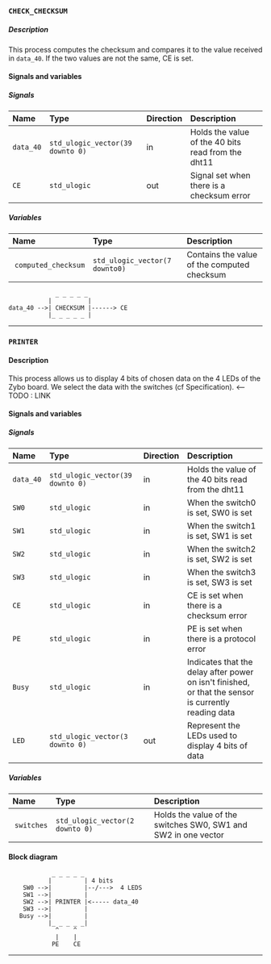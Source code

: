 ### <a name="checksum"></a> `CHECK_CHECKSUM`  
##### Description
This process computes the checksum and compares it to the value received in `data_40`.
If the two values are not the same, CE is set.
#### Signals and variables
##### Signals
| Name        | Type                             | Direction | Description                                          |
| :----       | :----                            | :----     | :----                                                |
| `data_40`   | `std_ulogic_vector(39 downto 0)` | in        | Holds the value of the 40 bits read from the dht11   |
| `CE`        | `std_ulogic`                     | out       | Signal set when there is a checksum error            |

##### Variables

| Name                | Type                           | Description                                        |
| :----               | :----                          | :----                                              |
| `computed_checksum` | `std_ulogic_vector(7 downto0)` | Contains the value of the computed checksum        |


```
             _ _ _ _ _
           |          |
data_40 -->| CHECKSUM |------> CE
           |_ _ _ _ _ |

```

---------

### <a name="printer"></a> `PRINTER`
#### Description
This process allows us to display 4 bits of chosen data on the 4 LEDs of the Zybo board.
We select the data with the switches (cf Specification). <-- TODO : LINK

#### Signals and variables
##### Signals

| Name        | Type                             | Direction | Description                                                                                          |
| :----       | :----                            | :----     | :----                                                                                                |
| `data_40`   | `std_ulogic_vector(39 downto 0)` | in        | Holds the value of the 40 bits read from the dht11                                                   |
| `SW0`       | `std_ulogic`                     | in        | When the switch0 is set, SW0 is set                                                                  |
| `SW1`       | `std_ulogic`                     | in        | When the switch1 is set, SW1 is set                                                                  |
| `SW2`       | `std_ulogic`                     | in        | When the switch2 is set, SW2 is set                                                                  |
| `SW3`       | `std_ulogic`                     | in        | When the switch3 is set, SW3 is set                                                                  |
| `CE`        | `std_ulogic`                     | in        | CE is set when there is a checksum error                                                             |
| `PE`        | `std_ulogic`                     | in        | PE is set when there is a protocol error                                                             |
| `Busy`      | `std_ulogic`                     | in        | Indicates that the delay after power on isn't finished, or that the sensor is currently reading data |
| `LED`       | `std_ulogic_vector(3 downto 0)`  | out       | Represent the LEDs used to display 4 bits of data                                                    |

##### Variables

| Name        | Type                            | Description                                                    |
| :----       | :----                           | :----                                                          |
| `switches`  | `std_ulogic_vector(2 downto 0)` | Holds the value of the switches SW0, SW1 and SW2 in one vector |

#### Block diagram
```
            _ _ _ _ _
           |         | 4 bits
    SW0 -->|         |--/--->  4 LEDS
    SW1 -->|         |
    SW2 -->| PRINTER |<----- data_40
    SW3 -->|         |
   Busy -->|         |
           |_ _ _ _ _|
             ^    ^
             |    |
            PE    CE
```


-----------------------
